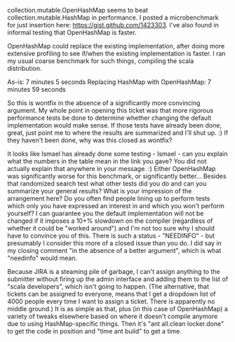 collection.mutable.OpenHashMap seems to beat collection.mutable.HashMap in performance. I posted a microbenchmark for just insertion here: https://gist.github.com/1423303. I've also found in informal testing that OpenHashMap is faster. 

OpenHashMap could replace the existing implementation, after doing more extensive profiling to see if/when the existing implementation is faster.
I ran my usual coarse benchmark for such things, compiling the scala distribution.
  
  As-is: 7 minutes 5 seconds
  Replacing HashMap with OpenHashMap: 7 minutes 59 seconds

So this is wontfix in the absence of a significantly more convincing argument.
My whole point in opening this ticket was that more rigorous performance tests be done to determine whether changing the default implementation would make sense. If those tests have already been done, great, just point me to where the results are summarized and I'll shut up. :) If they haven't been done, why was this closed as wontfix?

It looks like Ismael has already done some testing - Ismael - can you explain what the numbers in the table mean in the link you gave? You did not actually explain that anywhere in your message. :) Either OpenHashMap was significantly worse for this benchmark, or significantly better... Besides that randomized search test what other tests did you do and can you summarize your general results?
What is your impression of the arrangement here? Do you often find people lining up to perform tests which only you have expressed an interest in and which you won't perform yourself? I can guarantee you the default implementation will not be changed if it imposes a 10+% slowdown on the compiler (regardless of whether it could be "worked around") and I'm not too sure why I should have to convince you of this.
There is such a status - "NEEDINFO" - but presumably I consider this more of a closed issue than you do.  I did say in my closing comment "in the absence of a better argument", which is what "needinfo" would mean.

Because JIRA is a steaming pile of garbage, I can't assign anything to the submitter without firing up the admin interface and adding them to the list of "scala developers", which isn't going to happen. (The alternative, that tickets can be assigned to everyone, means that I get a dropdown list of 4000 people every time I want to assign a ticket.  There is apparently no middle ground.)
It is as simple as that, plus (in this case of OpenHashMap) a variety of tweaks elsewhere based on where it doesn't compile anymore due to using HashMap-specific things.  Then it's "ant all.clean locker.done" to get the code in position and "time ant build" to get a time.
